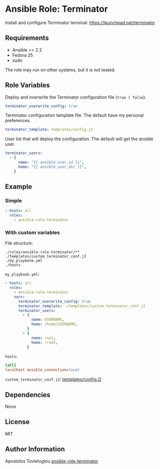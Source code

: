 # Ansible Role: Terminator

Install and configure Terminator terminal: <https://launchpad.net/terminator>

## Requirements

- Ansible >= 2.2
- Fedora 25
- sudo

The role may run on other systems, but it is not tested.

## Role Variables

Deploy and overwrite the Terminator configuration file (`true | false`).

```yml
terminator_overwrite_config: true
```

Terminator configuration template file. The default have my personal preferences.

```yml
terminator_template: templates/config.j2
```

User list that will deploy the configuration. The default will get the ansible user.

```yml
terminator_users:
  - {
      name: "{{ ansible_user_id }}",
      home: "{{ ansible_user_dir }}",
    }
```

## Example

### Simple

```yml
- hosts: all
  roles:
    - ansible-role-terminator
```

### With custom variables

File structure:

```
./roles/ansible-role-terminator/**
./templates/custom_terminator_conf.j2
./my_playbook.yml
./hosts
```

`my_playbook.yml`:

```yml
- hosts: all
  roles:
    - ansible-role-terminator
    vars:
      terminator_overwrite_config: true
      terminator_template: ./templates/custom_terminator_conf.j2
      terminator_users:
        - {
            name: USERNAME,
            home: /home/USERNAME,
          }
        - {
            name: root,
            home: /root,
          }
```

`hosts`:

```ini
[all]
localhost ansible_connection=local
```

`custom_terminator_conf.j2`: [templates/config.j2](templates/config.j2)

## Dependencies

None

## License

MIT

## Author Information

Apostolos Tovletoglou [ansible-role-terminator](https://github.com/tovletoglou/ansible-role-terminator)
